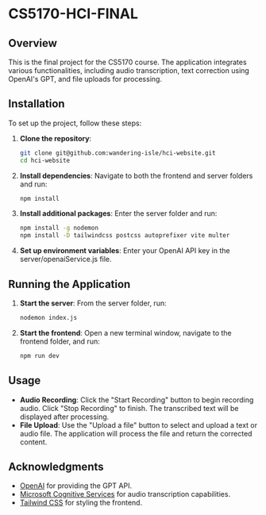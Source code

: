 # CS5170-HCI-FINAL

## Overview
This is the final project for the CS5170 course. The application integrates various functionalities, including audio transcription, text correction using OpenAI's GPT, and file uploads for processing.

## Installation
To set up the project, follow these steps:

1. **Clone the repository**:
   ```bash
   git clone git@github.com:wandering-isle/hci-website.git
   cd hci-website
   ```

2. **Install dependencies**:
   Navigate to both the frontend and server folders and run:
   ```bash
   npm install
   ```

3. **Install additional packages**:
   Enter the server folder and run:
   ```bash
   npm install -g nodemon
   npm install -D tailwindcss postcss autoprefixer vite multer
   ```

4. **Set up environment variables**:
   Enter your OpenAI API key in the server/openaiService.js file.

## Running the Application
1. **Start the server**:
   From the server folder, run:
   ```bash
   nodemon index.js
   ```

2. **Start the frontend**:
   Open a new terminal window, navigate to the frontend folder, and run:
   ```bash
   npm run dev
   ```

## Usage
- **Audio Recording**: Click the "Start Recording" button to begin recording audio. Click "Stop Recording" to finish. The transcribed text will be displayed after processing.
- **File Upload**: Use the "Upload a file" button to select and upload a text or audio file. The application will process the file and return the corrected content.

## Acknowledgments
- [OpenAI](https://openai.com/) for providing the GPT API.
- [Microsoft Cognitive Services](https://azure.microsoft.com/en-us/services/cognitive-services/speech-to-text/) for audio transcription capabilities.
- [Tailwind CSS](https://tailwindcss.com/) for styling the frontend.
